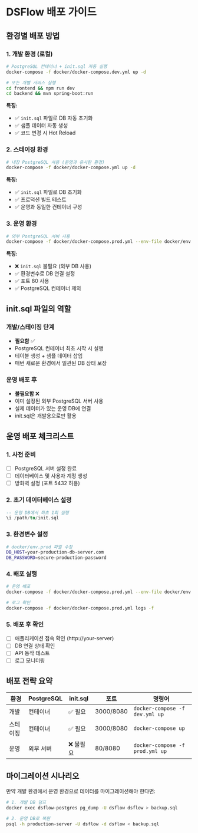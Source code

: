 # DSFlow 배포 가이드

## 환경별 배포 방법

### 1. 개발 환경 (로컬)
```bash
# PostgreSQL 컨테이너 + init.sql 자동 실행
docker-compose -f docker/docker-compose.dev.yml up -d

# 또는 개별 서비스 실행
cd frontend && npm run dev
cd backend && mvn spring-boot:run
```

**특징:**
- ✅ `init.sql` 파일로 DB 자동 초기화
- ✅ 샘플 데이터 자동 생성
- ✅ 코드 변경 시 Hot Reload

### 2. 스테이징 환경
```bash
# 내장 PostgreSQL 사용 (운영과 유사한 환경)
docker-compose -f docker/docker-compose.yml up -d
```

**특징:**
- ✅ `init.sql` 파일로 DB 초기화
- ✅ 프로덕션 빌드 테스트
- ✅ 운영과 동일한 컨테이너 구성

### 3. 운영 환경
```bash
# 외부 PostgreSQL 서버 사용
docker-compose -f docker/docker-compose.prod.yml --env-file docker/env.prod up -d
```

**특징:**
- ❌ `init.sql` 불필요 (외부 DB 사용)
- ✅ 환경변수로 DB 연결 설정
- ✅ 포트 80 사용
- ✅ PostgreSQL 컨테이너 제외

## init.sql 파일의 역할

### 개발/스테이징 단계
- **필요함** ✅
- PostgreSQL 컨테이너 최초 시작 시 실행
- 테이블 생성 + 샘플 데이터 삽입
- 매번 새로운 환경에서 일관된 DB 상태 보장

### 운영 배포 후
- **불필요함** ❌
- 이미 설정된 외부 PostgreSQL 서버 사용
- 실제 데이터가 있는 운영 DB에 연결
- init.sql은 개발용으로만 활용

## 운영 배포 체크리스트

### 1. 사전 준비
- [ ] PostgreSQL 서버 설정 완료
- [ ] 데이터베이스 및 사용자 계정 생성
- [ ] 방화벽 설정 (포트 5432 허용)

### 2. 초기 데이터베이스 설정
```sql
-- 운영 DB에서 최초 1회 실행
\i /path/to/init.sql
```

### 3. 환경변수 설정
```bash
# docker/env.prod 파일 수정
DB_HOST=your-production-db-server.com
DB_PASSWORD=secure-production-password
```

### 4. 배포 실행
```bash
# 운영 배포
docker-compose -f docker/docker-compose.prod.yml --env-file docker/env.prod up -d

# 로그 확인
docker-compose -f docker/docker-compose.prod.yml logs -f
```

### 5. 배포 후 확인
- [ ] 애플리케이션 접속 확인 (http://your-server)
- [ ] DB 연결 상태 확인
- [ ] API 동작 테스트
- [ ] 로그 모니터링

## 배포 전략 요약

| 환경 | PostgreSQL | init.sql | 포트 | 명령어 |
|------|------------|----------|------|--------|
| 개발 | 컨테이너 | ✅ 필요 | 3000/8080 | `docker-compose -f dev.yml up` |
| 스테이징 | 컨테이너 | ✅ 필요 | 3000/8080 | `docker-compose up` |
| 운영 | 외부 서버 | ❌ 불필요 | 80/8080 | `docker-compose -f prod.yml up` |

## 마이그레이션 시나리오

만약 개발 환경에서 운영 환경으로 데이터를 마이그레이션해야 한다면:

```bash
# 1. 개발 DB 덤프
docker exec dsflow-postgres pg_dump -U dsflow dsflow > backup.sql

# 2. 운영 DB로 복원
psql -h production-server -U dsflow -d dsflow < backup.sql
``` 